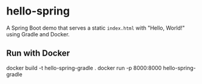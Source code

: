 # hello-spring

A Spring Boot demo that serves a static `index.html` with "Hello, World!" using Gradle and Docker.

## Run with Docker

docker build -t hello-spring-gradle .
docker run -p 8000:8000 hello-spring-gradle